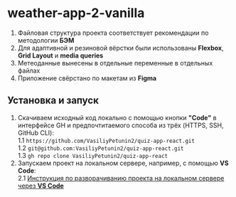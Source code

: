 # weather-app-2-vanilla

1. Файловая структура проекта соответствует рекомендации по методологии **БЭМ**
2. Для адаптивной и резиновой вёрстки были использованы **Flexbox**, **Grid Layout** и **media queries**
3. Метеоданные вынесены в отдельные переменные в отдельных файлах
4. Приложение свёрстано по макетам из **Figma**

## Установка и запуск
1. Скачиваем исходный код локально с помощью кнопки **"Code"** в интерфейсе GH и предпочтитаемого способа из трёх (HTTPS, SSH, GitHub CLI):  
1.1 `https://github.com/VasiliyPetunin2/quiz-app-react.git`  
1.2 `git@github.com:VasiliyPetunin2/quiz-app-react.git`  
1.3 `gh repo clone VasiliyPetunin2/quiz-app-react`
2. Запускаем проект на локальном сервере, например, с помощью **VS Code**:  
2.1 [Инструкция по разворачиванию проекта на локальном сервере через **VS Code**](https://code-you.org/students/resources/guides/install-live-server-in-vs-code/)
